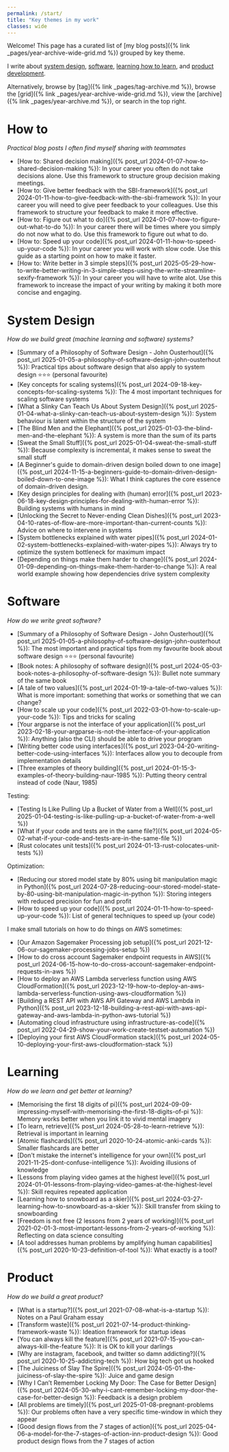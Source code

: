 ```yaml
---
permalink: /start/
title: "Key themes in my work"
classes: wide
---
```


Welcome! This page has a curated list of [my blog posts]({% link _pages/year-archive-wide-grid.md %}) grouped by key theme.

I write about [system design](#system-design), [software](#software), [learning how to learn](#learning), and [product development](#product). 

Alternatively, browse by [tag]({% link _pages/tag-archive.md %}), browse the [grid]({% link _pages/year-archive-wide-grid.md %}), view the [archive]({% link _pages/year-archive.md %}), or search in the top right.

# How to

*Practical blog posts I often find myself sharing with teammates*

* [How to: Shared decision making]({% post_url 2024-01-07-how-to-shared-decision-making %}): In your career you often do not take decisions alone. Use this framework to structure group decision making meetings.
* [How to: Give better feedback with the SBI-framework]({% post_url 2024-01-11-how-to-give-feedback-with-the-sbi-framework %}): In your career you will need to give peer feedback to your colleagues. Use this framework to structure your feedback to make it more effective.
* [How to: Figure out what to do]({% post_url 2024-01-07-how-to-figure-out-what-to-do %}): In your career there will be times where you simply do not now what to do. Use this framework to figure out what to do.
* [How to: Speed up your code]({% post_url 2024-01-11-how-to-speed-up-your-code %}): In your career you will work with slow code. Use this guide as a starting point on how to make it faster.
* [How to: Write better in 3 simple steps]({% post_url 2025-05-29-how-to-write-better-writing-in-3-simple-steps-using-the-write-streamline-sexify-framework %}): In your career you will have to write alot. Use this framework to increase the impact of your writing by making it both more concise and engaging.

# System Design

*How do we build great (machine learning and software) systems?*

* [Summary of a Philosophy of Software Design - John Ousterhout]({% post_url 2025-01-05-a-philosophy-of-software-design-john-ousterhout %}): Practical tips about software design that also apply to system design ⭐️⭐️⭐️ (personal favourite)
* [Key concepts for scaling systems]({% post_url 2024-09-18-key-concepts-for-scaling-systems %}): The 4 most important techniques for scaling software systems
* [What a Slinky Can Teach Us About System Design]({% post_url 2025-01-04-what-a-slinky-can-teach-us-about-system-design %}): System behaviour is latent within the structure of the system
* [The Blind Men and the Elephant]({% post_url 2025-01-03-the-blind-men-and-the-elephant %}): A system is more than the sum of its parts
* [Sweat the Small Stuff]({% post_url 2025-01-04-sweat-the-small-stuff %}): Because complexity is incremental, it makes sense to sweat the small stuff
* [A Beginner's guide to domain-driven design boiled down to one image]({% post_url 2024-11-15-a-beginners-guide-to-domain-driven-design-boiled-down-to-one-image %}): What I think captures the core essence of domain-driven design.
* [Key design principles for dealing with (human) error]({% post_url 2023-06-18-key-design-principles-for-dealing-with-human-error %}): Building systems with humans in mind
* [Unlocking the Secret to Never-ending Clean Dishes]({% post_url 2023-04-10-rates-of-flow-are-more-important-than-current-counts %}): Advice on where to intervene in systems
* [System bottlenecks explained with water pipes]({% post_url 2024-01-02-system-bottlenecks-explained-with-water-pipes %}): Always try to optimize the system bottleneck for maximum impact
* [Depending on things make them harder to change]({% post_url 2024-01-09-depending-on-things-make-them-harder-to-change %}): A real world example showing how dependencies drive system complexity

# Software

*How do we write great software?*

* [Summary of a Philosophy of Software Design - John Ousterhout]({% post_url 2025-01-05-a-philosophy-of-software-design-john-ousterhout %}): The most important and practical tips from my favourite book about software design ⭐️⭐️⭐️ (personal favourite)
* [Book notes: A philosophy of software design]({% post_url 2024-05-03-book-notes-a-philosophy-of-software-design %}): Bullet note summary of the same book
* [A tale of two values]({% post_url 2024-01-19-a-tale-of-two-values %}): What is more important: something that works or something that we can change?
* [How to scale up your code]({% post_url 2022-03-01-how-to-scale-up-your-code %}): Tips and tricks for scaling
* [Your argparse is not the interface of your application]({% post_url 2023-02-18-your-argparse-is-not-the-interface-of-your-application %}): Anything (also the CLI) should be able to drive your program
* [Writing better code using interfaces]({% post_url 2023-04-20-writing-better-code-using-interfaces  %}): Interfaces allow you to decouple from implementation details
* [Three examples of theory building]({% post_url 2024-01-15-3-examples-of-theory-building-naur-1985 %}): Putting theory central instead of code (Naur, 1985)

Testing:

* [Testing Is Like Pulling Up a Bucket of Water from a Well]({% post_url 2025-01-04-testing-is-like-pulling-up-a-bucket-of-water-from-a-well %})
* [What if your code and tests are in the same file?]({% post_url 2024-05-02-what-if-your-code-and-tests-are-in-the-same-file %})
* [Rust colocates unit tests]({% post_url 2024-01-13-rust-colocates-unit-tests %})

Optimization:

* [Reducing our stored model state by 80% using bit manipulation magic in Python]({% post_url 2024-07-28-reducing-oour-stored-model-state-by-80-using-bit-manipulation-magic-in-python %}): Storing integers with reduced precision for fun and profit
* [How to speed up your code]({% post_url 2024-01-11-how-to-speed-up-your-code %}): List of general techniques to speed up (your code)

I make small tutorials on how to do things on AWS sometimes:

* [Our Amazon Sagemaker Processing job setup]({% post_url 2021-12-06-our-sagemaker-processing-jobs-setup %})
* [How to do cross account Sagemaker endpoint requests in AWS]({% post_url 2024-06-15-how-to-do-cross-account-sagemaker-endpoint-requests-in-aws %})
* [How to deploy an AWS Lambda serverless function using AWS CloudFormation]({% post_url 2023-12-19-how-to-deploy-an-aws-lambda-serverless-function-using-aws-cloudformation %})
* [Building a REST API with AWS API Gateway and AWS Lambda in Python]({% post_url 2023-12-18-building-a-rest-api-with-aws-api-gateway-and-aws-lambda-in-python-aws-tutorial %})
* [Automating cloud infrastructure using infrastructure-as-code]({% post_url 2022-04-29-show-your-work-create-testset-automation %})
* [Deploying your first AWS CloudFormation stack]({% post_url 2024-05-10-deploying-your-first-aws-cloudformation-stack %})


# Learning

*How do we learn and get better at learning?*

* [Memorising the first 18 digits of pi]({% post_url 2024-09-09-impressing-myself-with-memorising-the-first-18-digits-of-pi %}): Memory works better when you link it to vivid mental imagery
* [To learn, retrieve]({% post_url 2024-05-28-to-learn-retrieve %}): Retrieval is important in learning
* [Atomic flashcards]({% post_url 2020-10-24-atomic-anki-cards %}): Smaller flashcards are better
* [Don't mistake the internet's intelligence for your own]({% post_url 2021-11-25-dont-confuse-intelligence %}): Avoiding illusions of knowledge
* [Lessons from playing video games at the highest level]({% post_url 2024-01-01-lessons-from-playing-video-games-at-the-highest-level %}): Skill requires repeated application
* [Learning how to snowboard as a skier]({% post_url 2024-03-27-learning-how-to-snowboard-as-a-skier %}): Skill transfer from skiing to snowboarding
* [Freedom is not free (2 lessons from 2 years of working)]({% post_url 2021-02-01-3-most-important-lessons-from-2-years-of-working %}): Reflecting on data science consulting
* [A tool addresses human problems by amplifying human capabilities]({% post_url 2020-10-23-definition-of-tool %}): What exactly is a tool?

# Product

*How do we build a great product?*

* [What is a startup?]({% post_url 2021-07-08-what-is-a-startup %}): Notes on a Paul Graham essay
* [Transform waste]({% post_url 2021-07-14-product-thinking-framework-waste %}): Ideation framework for startup ideas
* [You can always kill the feature]({% post_url 2021-07-15-you-can-always-kill-the-feature %}): It is OK to kill your darlings
* [Why are instagram, facebook, and twitter so damn addicting?]({% post_url 2020-10-25-addicting-tech %}): How big tech got us hooked
* [The Juiciness of Slay The Spire]({% post_url 2024-05-01-the-juiciness-of-slay-the-spire %}): Juice and game design
* [Why I Can’t Remember Locking My Door: The Case for Better Design]({% post_url 2024-05-30-why-i-cant-remember-locking-my-door-the-case-for-better-design %}): Feedback is a design problem
* [All problems are timely]({% post_url 2025-01-08-pregnant-problems %}): Our problems often have a very specific time-window in which they appear
* [Good design flows from the 7 stages of action]({% post_url 2025-04-06-a-model-for-the-7-stages-of-action-inn-product-design %}): Good product design flows from the 7 stages of action

